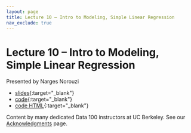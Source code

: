 ```yaml
---
layout: page
title: Lecture 10 – Intro to Modeling, Simple Linear Regression
nav_exclude: true
---
```


# Lecture 10 – Intro to Modeling, Simple Linear Regression

Presented by Narges Norouzi

- [slides](https://docs.google.com/presentation/d/1s3dKsfZa1TQIGjWICr84_k6GJDWejvhNP4mNDOgSuhg/edit?usp=sharing){:target="_blank"}
- [code](https://data100.datahub.berkeley.edu/hub/user-redirect/git-pull?repo=https%3A%2F%2Fgithub.com%2FDS-100%2Fsp23&branch=main&urlpath=lab%2Ftree%2Fsp23%2Flecture%2Flec10%2Flec10.ipynb){:target="_blank"}
- [code HTML](../../resources/assets/lectures/lec10/lec10.html){:target="_blank"}

Content by many dedicated Data 100 instructors at UC Berkeley. See our [Acknowledgments](../../acks) page.


